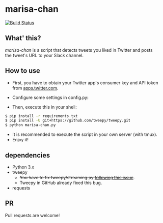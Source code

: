 # marisa-chan
[![Build Status](https://travis-ci.org/utgw/marisa-chan.svg?branch=master)](https://travis-ci.org/utgw/marisa-chan)
## What' this?
*marisa-chan* is a script that detects tweets you liked in Twitter and posts the tweet's URL to your Slack channel.

## How to use
* First, you have to obtain your Twitter app's consumer key and API token from [apps.twitter.com](https://apps.twitter.com/).
* Configure some settings in config.py:

* Then, execute this in your shell:

```sh
$ pip install -r requirements.txt
$ pip install -U git+https://github.com/tweepy/tweepy.git
$ python marisa-chan.py
```

* It is recommended to execute the script in your own server (with tmux).
* Enjoy it!

## dependencies
* Python 3.x
* tweepy
  * ~~You have to fix tweepy/streaming.py [following this issue](https://github.com/tweepy/tweepy/issues/615#issuecomment-122886173)~~.
  * Tweepy in GitHub already fixed this bug.
* requests

## PR
Pull requests are welcome!
